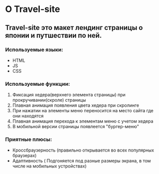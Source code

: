 # О Travel-site

Travel-site это макет лендинг страницы о японии и путшествии по ней.  
---
### Используемые языки:
* HTML
* JS
* CSS
### Используемые функции:
1. Фиксация хедера(верхнего элемента страницы) при прокручивании(скроле) страницы
2. Плавная анимация появления цвета хедера при скролинге
3. При нажатии на элементы меню переносится на место сайта где они находятся
4. Плавная анимация перехода к элементам меню с учетом хедера
5. В мобильной версии страницы появлеется "бургер-меню"
### Приятные плюсы:
* Кроссбраузерность (правильно открывается во всех популярных браузерах)
* Адаптивность ( Подгоняется под разные размеры экрана, в том числе на мобильных устройствах)

